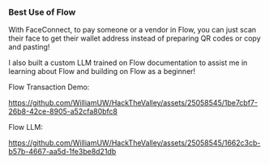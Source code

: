 ### Best Use of Flow

With FaceConnect, to pay someone or a vendor in Flow, you can just scan their face to get their wallet address instead of preparing QR codes or copy and pasting!

I also built a custom LLM trained on Flow documentation to assist me in learning about Flow and building on Flow as a beginner!

Flow Transaction Demo:

https://github.com/WilliamUW/HackTheValley/assets/25058545/1be7cbf7-26b8-42ce-8905-a52cfa80bfc8

Flow LLM:



https://github.com/WilliamUW/HackTheValley/assets/25058545/1662c3cb-b57b-4667-aa5d-1fe3be8d21db

